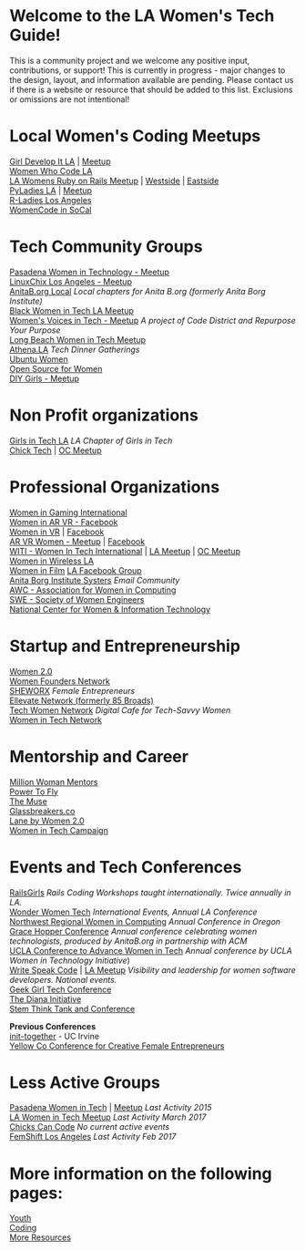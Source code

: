 # Welcome to the LA Women's Tech Guide!

This is a community project and we welcome any positive input, contributions, or support! This is currently in progress - major changes to the design, layout, and information available are pending. Please contact us if there is a website or resource that should be added to this list. Exclusions or omissions are not intentional!

# Local Women's Coding Meetups  
<!--local coding meetups. Need to add blurbs about frequency of meetings, etc!-->
[Girl Develop It LA](https://www.girldevelopit.com/chapters/los-angeles) | [Meetup](https://www.meetup.com/Girl-Develop-It-Los-Angeles/)  
[Women Who Code LA](http://www.meetup.com/Women-Who-Code-LA/)  
[LA Womens Ruby on Rails Meetup](http://www.meetup.com/Los-Angeles-Womens-Ruby-on-Rails-Group) | [Westside](http://www.meetup.com/Westside-Rails-Study-Group/) | [Eastside ](http://www.meetup.com/LA-Eastside-Ruby-Rails-Study-Group/)  
[PyLadies LA](www.pyladies.com/locations/la) | [Meetup](www.meetup.com/Pyladies-LA)    
[R-Ladies Los Angeles](https://www.meetup.com/rladies-la/)  
[WomenCode in SoCal](https://www.meetup.com/WomenCode-in-SoCal/)  


# Tech Community Groups
[Pasadena Women in Technology - Meetup](https://www.meetup.com/Pasadena-Women-In-Technology/)  
[LinuxChix Los Angeles - Meetup](https://www.meetup.com/LinuxChixLA/)  
[AnitaB.org Local](https://community.anitab.org/groups/los-angeles/gpages/) _Local chapters for Anita B.org (formerly Anita Borg Institute)_  
[Black Women in Tech LA Meetup](http://www.meetup.com/Black-Women-in-Technology-LA/)    
[Women's Voices in Tech - Meetup](https://www.meetup.com/meetup-group-fMctMcUE/) _A project of Code District and Repurpose Your Purpose_  
[Long Beach Women in Tech Meetup](https://www.meetup.com/Long-Beach-Women-in-Tech/)  
[Athena.LA](https://www.athena.la/) _Tech Dinner Gatherings_  
[Ubuntu Women](http://wiki.ubuntu-women.org)  
[Open Source for Women](https://www.os4w.org)  
[DIY Girls - Meetup](https://www.meetup.com/DIYgirls/)  

# Non Profit organizations
[Girls in Tech LA](http://losangeles.girlsintech.org/)  _LA Chapter of Girls in Tech_  
[Chick Tech](https://chicktech.org/) | [OC Meetup](https://www.meetup.com/ChickTech-Orange-County/)  


# Professional Organizations  
[Women in Gaming International](http://www.womeningamesinternational.org)  
[Women in AR VR - Facebook](https://www.facebook.com/groups/womeninvr/)  
[Women in VR](http://www.wivr.net) | [Facebook](https://www.facebook.com/groups/WIVRGLOBAL/)  
[AR VR Women - Meetup](http://www.meetup.com/San-Francisco-AR-VR-Meetup-for-Women-and-Allies) | [Facebook](https://www.facebook.com/AR-VR-Women-885032488200207/)  
[WITI - Women In Tech International](https://www.witi.com/networks/losangeles/) | [LA Meetup](https://www.meetup.com/WITI-Women-In-Technology-Intl/) | [OC Meetup](https://www.meetup.com/Orange-County-WITI-Meetup-Group/)  
[Women in Wireless LA](https://womeninwireless.org/chapters/los-angeles)  
[Women in Film](https://womeninfilm.org/)  [LA Facebook Group](https://www.facebook.com/WIFLA/)  
[Anita Borg Institute Systers](http://anitaborg.org/get-involved/systers/) _Email Community_  
[AWC - Association for Women in Computing](http://www.awc-hq.org/home.html)  
[SWE - Society of Women Engineers](http://societyofwomenengineers.swe.org/)  
[National Center for Women & Information Technology](https://www.ncwit.org/)


# Startup and Entrepreneurship
[Women 2.0](https://women2.com/)  
[Women Founders Network](http://www.womenfoundersnetwork.com/)  <!-- Was maybe previously chick launcher? -->  
[SHEWORX](http://www.sheworx.co/)  _Female Entrepreneurs_  
[Ellevate Network (formerly 85 Broads)](https://www.ellevatenetwork.com/)  
[Tech Women Network](http://techwomennetwork.com) _Digital Cafe for Tech-Savvy Women_  
[Women in Tech Network](https://www.womenintechnetwork.com/)    


# Mentorship and Career
[Million Woman Mentors](www.millionwomanmentors.com)  
[Power To Fly](https://powertofly.com/)  
[The Muse](https://www.themuse.com/)  
[Glassbreakers.co](www.glassbreakers.co)  
[Lane by Women 2.0](https://lane.women2.com/)  
[Women in Tech Campaign](http://www.womenintechcampaign.com/)


# Events and Tech Conferences
[RailsGirls](http://railsgirls.com/la.html) _Rails Coding Workshops taught internationally. Twice annually in LA._  
[Wonder Women Tech](https://wonderwomentech.com/)  _International Events, Annual LA Conference_    
[Northwest Regional Women in Computing](http://nwrwic.org/) _Annual Conference in Oregon_    
[Grace Hopper Conference](http://gracehopper.org/)  _Annual conference celebrating women technologists, produced by AnitaB.org in partnership with ACM_  
[UCLA Conference to Advance Women in Tech](http://womenintech.ucla.edu/content/2018-ucla-conference-advance-women-technology)  _Annual conference by UCLA Women in Technology Initiative_)  
[Write Speak Code](http://www.writespeakcode.com/) | [LA Meetup](https://www.meetup.com/Write-Speak-Code-Los-Angeles/)  _Visibility and leadership for women software developers. National events._  
[Geek Girl Tech Conference](http://geekgirltechcon.com)  
[The Diana Initiative](http://dianainitiative.com/2_0/)  
[Stem Think Tank and Conference](http://stemefg.org/index.php/think-tank-and-conference)  

**Previous Conferences**  
[init-together](http://init-together.com)  - UC Irvine  
[Yellow Co Conference for Creative Female Entrepreneurs](http://yellowco.co/conference)  


# Less Active Groups
[Pasadena Women in Tech](http://www.pasadenawomenintech.com/) | [Meetup](http://www.meetup.com/PasWomeninTech/) _Last Activity 2015_  
[LA Women in Tech Meetup](https://www.meetup.com/Los-Angeles-Women-in-Tech-LAWIT/) _Last Activity March 2017_  
[Chicks Can Code](https://www.meetup.com/ChicksCanCode/)  _No current active events_  
[FemShift Los Angeles](https://www.meetup.com/meetup-group-lttcycGz/)  _Last Activity Feb 2017_


# More information on the following pages:  
[Youth](/youth)  
[Coding](/coding)  
[More Resources](/resources)
